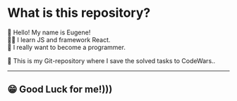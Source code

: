 # What is this repository? #

👋 Hello! My name is Eugene!  
👨‍💻 I learn JS and framework React.  
🤟 I really want to become a programmer.  

💪 This is my Git-repository where I save the solved tasks to CodeWars..

***

## 😁 Good Luck for me!))) ##
